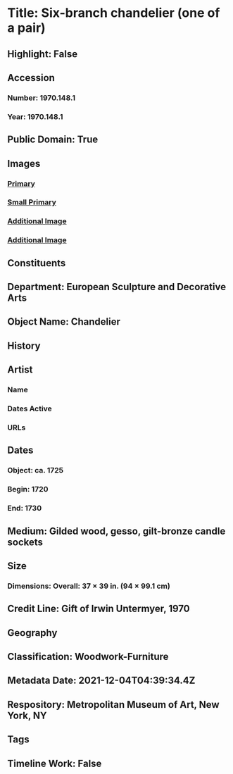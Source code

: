 # Title: Six-branch chandelier (one of a pair)
## Highlight: False
## Accession
### Number: 1970.148.1
### Year: 1970.148.1
## Public Domain: True
## Images
### [Primary](https://images.metmuseum.org/CRDImages/es/original/DP-14385-054.jpg)
### [Small Primary](https://images.metmuseum.org/CRDImages/es/web-large/DP-14385-054.jpg)
### [Additional Image](https://images.metmuseum.org/CRDImages/es/original/DP-14385-056.jpg)
### [Additional Image](https://images.metmuseum.org/CRDImages/es/original/DP-14385-057.jpg)
## Constituents
## Department: European Sculpture and Decorative Arts
## Object Name: Chandelier
## History
## Artist
### Name
### Dates Active
### URLs
## Dates
### Object: ca. 1725
### Begin: 1720
### End: 1730
## Medium: Gilded wood, gesso, gilt-bronze candle sockets
## Size
### Dimensions: Overall: 37 × 39 in. (94 × 99.1 cm)
## Credit Line: Gift of Irwin Untermyer, 1970
## Geography
## Classification: Woodwork-Furniture
## Metadata Date: 2021-12-04T04:39:34.4Z
## Respository: Metropolitan Museum of Art, New York, NY
## Tags
## Timeline Work: False
